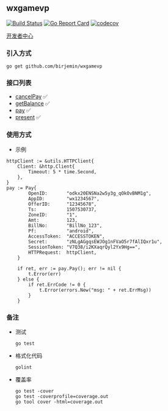 ## wxgamevp

[![Build Status](https://travis-ci.com/Birjemin/wxgamevp.svg?branch=master)](https://travis-ci.com/Birjemin/wxgamevp) [![Go Report Card](https://goreportcard.com/badge/github.com/birjemin/wxgamevp)](https://goreportcard.com/report/github.com/birjemin/wxgamevp) [![codecov](https://codecov.io/gh/Birjemin/wxgamevp/branch/master/graph/badge.svg)](https://codecov.io/gh/Birjemin/wxgamevp)


[开发者中心](https://developers.weixin.qq.com/minigame/dev/api-backend/midas-payment/midas.cancelPay.html)

### 引入方式
```
go get github.com/birjemin/wxgamevp
```

### 接口列表

- [cancelPay](https://developers.weixin.qq.com/minigame/dev/api-backend/midas-payment/midas.cancelPay.html) ✅
- [getBalance](https://developers.weixin.qq.com/minigame/dev/api-backend/midas-payment/midas.getBalance.html) ✅
- [pay](https://developers.weixin.qq.com/minigame/dev/api-backend/midas-payment/midas.pay.html) ✅
- [present](https://developers.weixin.qq.com/minigame/dev/api-backend/midas-payment/midas.present.html) ✅

### 使用方式

- 示例

```golang
httpClient := &utils.HTTPClient{
    Client: &http.Client{
        Timeout: 5 * time.Second,
    },
}
pay := Pay{
		OpenID:       "odkx20ENSNa2w5y3g_qOkOvBNM1g",
		AppID:        "wx1234567",
		OfferID:      "12345678",
		Ts:           1507530737,
		ZoneID:       "1",
		Amt:          123,
		BillNo:       "BillNo_123",
		Pf:           "android",
		AccessToken:  "ACCESSTOKEN",
		Secret:       "zNLgAGgqsEWJOg1nFVaO5r7fAlIQxr1u",
		SessionToken: "V7Q38/i2KXaqrQyl2Yx9Hg==",
		HTTPRequest:  httpClient,
	}

	if ret, err := pay.Pay(); err != nil {
		t.Error(err)
	} else {
		if ret.ErrCode != 0 {
			t.Error(errors.New("msg: " + ret.ErrMsg))
		}
	}
```

### 备注
- 测试
    ```
    go test
    ```
- 格式化代码
    ```
    golint
    ```
- 覆盖率
    ```
    go test -cover
    go test -coverprofile=coverage.out 
    go tool cover -html=coverage.out
    ```
